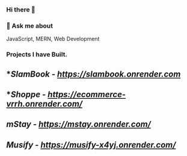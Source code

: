 ### Hi there 👋

### 💬 Ask me about
JavaScript, MERN, Web Development

### Projects I have Built.

**SlamBook - https://slambook.onrender.com*
--------------------------------------------------
**Shoppe - https://ecommerce-vrrh.onrender.com/*
--------------------------------------------------
**mStay* - https://mstay.onrender.com/*
--------------------------------------------------
**Musify* - https://musify-x4yj.onrender.com/*
--------------------------------------------------


<!--
**gaurav-verma-au3/gaurav-verma-au3** is a ✨ _special_ ✨ repository because its `README.md` (this file) appears on your GitHub profile.

Here are some ideas to get you started:

- 🔭 I’m currently working on ...
- 🌱 I’m currently learning ...
- 👯 I’m looking to collaborate on ...
- 🤔 I’m looking for help with ...
- 💬 Ask me about ...
- 📫 How to reach me: ...
- 😄 Pronouns: ...
- ⚡ Fun fact: ...
-->
